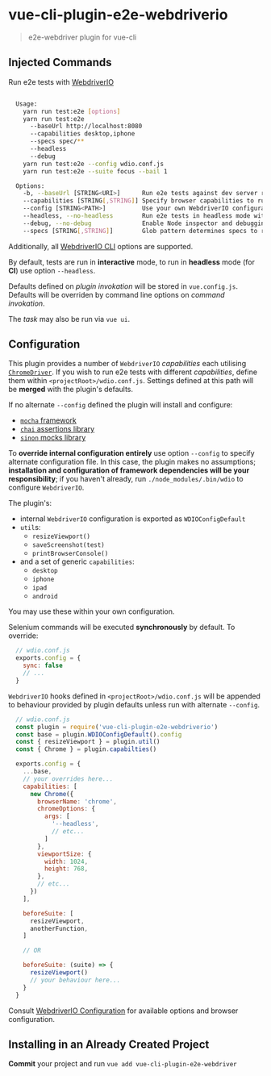 # vue-cli-plugin-e2e-webdriverio

> e2e-webdriver plugin for vue-cli

## Injected Commands

Run e2e tests with [WebdriverIO](http://webdriver.io/)

```sh

  Usage:
    yarn run test:e2e [options]
    yarn run test:e2e
      --baseUrl http://localhost:8080
      --capabilities desktop,iphone
      --specs spec/**
      --headless
      --debug
    yarn run test:e2e --config wdio.conf.js
    yarn run test:e2e --suite focus --bail 1

  Options:
    -b, --baseUrl [STRING<URI>]      Run e2e tests against dev server running at given url. Auto starts dev server if absent.
    --capabilities [STRING[,STRING]] Specify browser capabilities to run (default: desktop)
    --config [STRING<PATH>]          Use your own WebdriverIO configuration; overrides plugin defaults (relative to <projectRoot>)
    --headless, --no-headless        Run e2e tests in headless mode without GUI (default capabilities only)
    --debug, --no-debug              Enable Node inspector and debugging tools
    --specs [STRING[,STRING]]        Glob pattern determines specs to run (relative to <projectRoot>)

```

Additionally, all [WebdriverIO CLI](https://github.com/webdriverio/webdriverio/blob/master/packages/wdio-cli/src/config.js) options are supported.

By default, tests are run in **interactive** mode, to run in **headless** mode (for **CI**) use option `--headless`.

Defaults defined on *plugin invokation* will be stored in `vue.config.js`.
Defaults will be overriden by command line options on *command invokation*.

The *task* may also be run via `vue ui`.

## Configuration

This plugin provides a number of `WebdriverIO` *capabilities* each utilising [`ChromeDriver`](http://chromedriver.chromium.org/). If you wish to run e2e tests with different *capabilities*, define them within `<projectRoot>/wdio.conf.js`.
Settings defined at this path will be **merged** with the plugin's defaults.

If no alternate `--config` defined the plugin will install and configure:

* [`mocha` framework](https://mochajs.org/)
* [`chai` assertions library](https://www.chaijs.com/)
* [`sinon` mocks library](https://sinonjs.org/)

To **override internal configuration entirely** use option `--config` to specify alternate configuration file.
In this case, the plugin makes no assumptions; **installation and configuration of framework dependencies will be your responsibility**;
if you haven't already, run `./node_modules/.bin/wdio` to configure `WebdriverIO`.

The plugin's:
* internal `WebdriverIO` configuration is exported as `WDIOConfigDefault`
* `util`s:
  - `resizeViewport()`
  - `saveScreenshot(test)`
  - `printBrowserConsole()`
* and a set of generic `capabilities`:
  - `desktop`
  - `iphone`
  - `ipad`
  - `android`

You may use these within your own configuration.

Selenium commands will be executed **synchronously** by default. To override:

```js
  // wdio.conf.js
  exports.config = {
    sync: false
    // ...
  }
```

`WebdriverIO` hooks defined in `<projectRoot>/wdio.conf.js` will be appended to behaviour provided by plugin defaults unless run with alternate `--config`.

```js
  // wdio.conf.js
  const plugin = require('vue-cli-plugin-e2e-webdriverio')
  const base = plugin.WDIOConfigDefault().config
  const { resizeViewport } = plugin.util()
  const { Chrome } = plugin.capabilties()

  exports.config = {
    ...base,
    // your overrides here...
    capabilities: [
      new Chrome({
        browserName: 'chrome',
        chromeOptions: {
          args: [
            '--headless',
            // etc...
          ]
        },
        viewportSize: {
          width: 1024,
          height: 768,
        },
        // etc...
      })
    ],

    beforeSuite: [
      resizeViewport,
      anotherFunction,
    ]

    // OR

    beforeSuite: (suite) => {
      resizeViewport()
      // your behaviour here...
    }
  }
```

Consult [WebdriverIO Configuration](http://webdriver.io/guide/getstarted/configuration.html) for available options and browser configuration.

## Installing in an Already Created Project

**Commit** your project and run `vue add vue-cli-plugin-e2e-webdriver`
